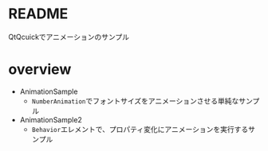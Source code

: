 # README

QtQcuickでアニメーションのサンプル

# overview

- AnimationSample
    - `NumberAnimation`でフォントサイズをアニメーションさせる単純なサンプル
- AnimationSample2
    - `Behavior`エレメントで、プロパティ変化にアニメーションを実行するサンプル


<!--
- Transition
- SequentialAnimation
- ParallelAnimation
- Behavior
- PropertyAction
- PauseAnimation
- SmoothedAnimation
- SpringAnimation
- ScriptAction

- AnchorAnimation
- ParentAnimation
- PathAnimation
- ColorAnimation
- NumberAnimation
- PropertyAnimation
- RotationAnimation
- Vector3dAnimation
 -->
